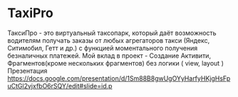 # TaxiPro
ТаксиПро - это виртуальный таксопарк, который даёт возможность водителям получать заказы 
от любых агрегаторов такси (Яндекс, Ситимобил, Гетт и др.) с функцией моментального получения безналичных платежей.
Мой вклад в проект - Создание Активити, Фрагментов(кроме нескольких фрагментов) без логики ( view, layout )
Презентация https://docs.google.com/presentation/d/1Sm88B8gwUgOYyHarfyHKjgHsFpuCtGl2vjxfbO6rSQY/edit#slide=id.p
